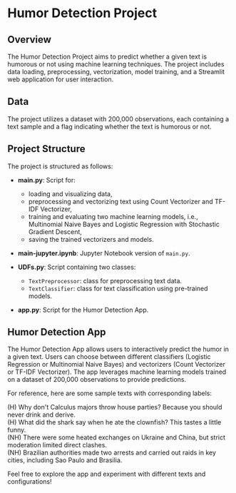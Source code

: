 # Humor Detection Project

## Overview

The Humor Detection Project aims to predict whether a given text is humorous or not using machine learning techniques. The project includes data loading, preprocessing, vectorization, model training, and a Streamlit web application for user interaction.

## Data

The project utilizes a dataset with 200,000 observations, each containing a text sample and a flag indicating whether the text is humorous or not.

## Project Structure

The project is structured as follows:

- **main.py**: Script for:
  - loading and visualizing data,
  - preprocessing and vectorizing text using Count Vectorizer and TF-IDF Vectorizer,
  - training and evaluating two machine learning models, i.e., Multinomial Naive Bayes and Logistic Regression with Stochastic Gradient Descent,
  - saving the trained vectorizers and models.

- **main-jupyter.ipynb**: Jupyter Notebook version of `main.py`.

- **UDFs.py**: Script containing two classes:
  - `TextPreprocessor`: class for preprocessing text data.
  - `TextClassifier`: class for text classification using pre-trained models.

- **app.py**: Script for the Humor Detection App.

## Humor Detection App

The Humor Detection App allows users to interactively predict the humor in a given text. Users can choose between different classifiers (Logistic Regression or Multinomial Naive Bayes) and vectorizers (Count Vectorizer or TF-IDF Vectorizer). The app leverages machine learning models trained on a dataset of 200,000 observations to provide predictions.  

For reference, here are some sample texts with corresponding labels:

(H) Why don't Calculus majors throw house parties? Because you should never drink and derive.  
(H) What did the shark say when he ate the clownfish? This tastes a little funny.  
(NH) There were some heated exchanges on Ukraine and China, but strict moderation limited direct clashes.  
(NH) Brazilian authorities made two arrests and carried out raids in key cities, including Sao Paulo and Brasilia.  

Feel free to explore the app and experiment with different texts and configurations!